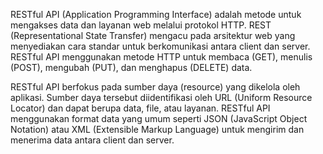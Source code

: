 RESTful API (Application Programming Interface) adalah metode untuk mengakses data dan layanan web melalui protokol HTTP. REST (Representational State Transfer) mengacu pada arsitektur web yang menyediakan cara standar untuk berkomunikasi antara client dan server. RESTful API menggunakan metode HTTP untuk membaca (GET), menulis (POST), mengubah (PUT), dan menghapus (DELETE) data.

RESTful API berfokus pada sumber daya (resource) yang dikelola oleh aplikasi. Sumber daya tersebut diidentifikasi oleh URL (Uniform Resource Locator) dan dapat berupa data, file, atau layanan. RESTful API menggunakan format data yang umum seperti JSON (JavaScript Object Notation) atau XML (Extensible Markup Language) untuk mengirim dan menerima data antara client dan server.